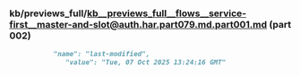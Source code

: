 ### kb/previews_full/kb__previews_full__flows__service-first__master-and-slot@auth.har.part079.md.part001.md (part 002)

```md
           "name": "last-modified",
              "value": "Tue, 07 Oct 2025 13:24:16 GMT"
      
```

```
